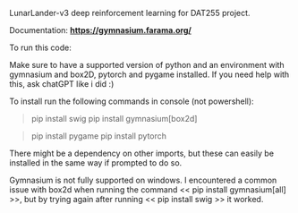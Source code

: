 LunarLander-v3 deep reinforcement learning for DAT255 project.

Documentation: **https://gymnasium.farama.org/**

To run this code:

Make sure to have a supported version of python and an environment with gymnasium and box2D, pytorch and pygame installed. If you need help with this, ask chatGPT like i did :)

To install run the following commands in console (not powershell):

   > pip install swig
   > pip install gymnasium[box2d]
   
   > pip install pygame
   > pip install pytorch

   There might be a dependency on other imports, but these can easily be installed in the same way if prompted to do so.

Gymnasium is not fully supported on windows. I encountered a common issue with box2d when running the command << pip install gymnasium[all] >>, but by trying again after running << pip install swig >> it worked.

